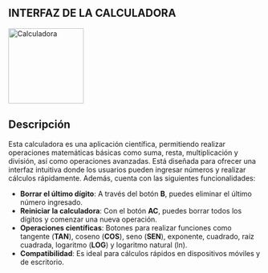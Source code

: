 ## INTERFAZ DE LA CALCULADORA
<img src="https://github.com/user-attachments/assets/43388e41-4d4c-450c-a601-ddba93e3f9d8" alt="Calculadora" width="150"/>

## Descripción 
Esta calculadora es una aplicación científica, permitiendo realizar operaciones matemáticas básicas como suma, resta, multiplicación y división, así como operaciones avanzadas. Está diseñada para ofrecer una interfaz intuitiva donde los usuarios pueden ingresar números y realizar cálculos rápidamente. Además, cuenta con las siguientes funcionalidades:

- **Borrar el último dígito**: A través del botón **B**, puedes eliminar el último número ingresado.
- **Reiniciar la calculadora**: Con el botón **AC**, puedes borrar todos los dígitos y comenzar una nueva operación.
- **Operaciones científicas**: Botones para realizar funciones como tangente (**TAN**), coseno (**COS**), seno (**SEN**), exponente, cuadrado, raíz cuadrada, logaritmo (**LOG**) y logaritmo natural (ln).
- **Compatibilidad**: Es ideal para cálculos rápidos en dispositivos móviles y de escritorio.
